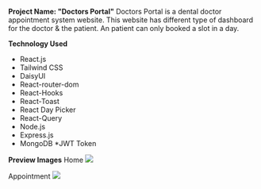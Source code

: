 **Project Name: "Doctors Portal"**
Doctors Portal is a dental doctor appointment system website. This website has different type of dashboard for the doctor & the patient. An patient can only booked a slot in a day.

**Technology Used**
* React.js
* Tailwind CSS
* DaisyUI
* React-router-dom
* React-Hooks
* React-Toast
* React Day Picker
* React-Query
* Node.js
* Express.js
* MongoDB
*JWT Token

**Preview Images**
Home
![](images/home.png)

Appointment
![](images/appointmentOne.png)
